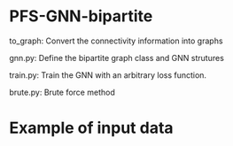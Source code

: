 # PFS-GNN-bipartite
to_graph: Convert the connectivity information into graphs

gnn.py: Define the bipartite graph class and GNN strutures

train.py: Train the GNN with an arbitrary loss function.

brute.py: Brute force method

# Example of input data 
